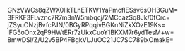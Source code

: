 GNzVWCs8qZWX0likTLnETKW1YaPmcfIESsv6sOH3GuM=
3FRKF3FLvznc7R7m3nW5mbqcj/2MCcazSq8Jk/0fCrc=
jZSyuONzjBvfcPJN/0BGyRPqqivBGKnNiZkXOzE19Ks=
iFG5oOnx2qF9HWtERr7zUkxCuoY1BKXM7r6ydTesM+w=
8mwDSl/Z/U2v5BP4FBgkVLJuOC21JC7SC789lxOmakE=
